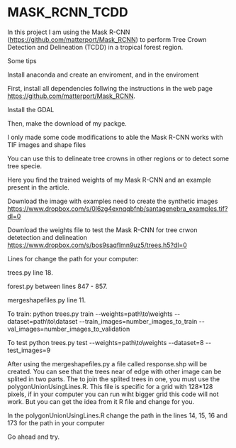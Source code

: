 # MASK_RCNN_TCDD
In this project I am using the Mask R-CNN (https://github.com/matterport/Mask_RCNN) to perform Tree Crown Detection and Delineation (TCDD) in a tropical forest region.

Some tips

Install anaconda and create an enviroment, and in the enviroment

First, install all dependencies follwing the instructions in the web page https://github.com/matterport/Mask_RCNN.

Install the GDAL

Then, make the download of my packge.

I only made some code modifications to able the Mask R-CNN works with TIF images and shape files

You can use this to delineate tree crowns in other regions or to detect some tree specie.

Here you find the trained weights of my Mask R-CNN and an example present in the article.

Download the image with examples need to create the synthetic images
https://www.dropbox.com/s/0l6zg4exnqqbfnb/santagenebra_examples.tif?dl=0

Download the weights file to test the Mask R-CNN for tree crwon detetection and delineation
https://www.dropbox.com/s/bos9saqflmn9uz5/trees.h5?dl=0

Lines for change the path for your computer:

trees.py line 18.

forest.py between lines 847 - 857.

mergeshapefiles.py line 11.

To train:
python trees.py train --weights=path\to\weights --dataset=path\to\dataset --train_images=number_images_to_train --val_images=number_images_to_validation

To test
python trees.py test --weights=path\to\weights --dataset=8 --test_images=9

After using the mergeshapefiles.py a file called response.shp will be created. You can see that the trees near of edge with other image can be splited in two parts. The to join the splited trees in one, you must use the polygonUnionUsingLines.R. This file is specific for a grid with 128*128 pixels, if in your computer you can run wiht bigger grid this code will not work. But you can get the idea from it R file and change for you.

In the polygonUnionUsingLines.R change the path in the lines 14, 15, 16 and 173 for the path in your computer
    
Go ahead and try.
